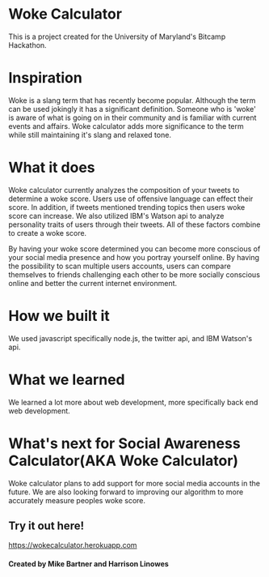 
# Woke Calculator

This is a project created for the University of Maryland's Bitcamp Hackathon.

# Inspiration

Woke is a slang term that has recently become popular. Although the term can be used jokingly it has a significant definition. Someone who is 'woke' is aware of what is going on in their community and is familiar with current events and affairs. Woke calculator adds more significance to the term while still maintaining it's slang and relaxed tone.

# What it does

Woke calculator currently analyzes the composition of your tweets to determine a woke score. Users use of offensive language can effect their score. In addition, if tweets mentioned trending topics then users woke score can increase. We also utilized IBM's Watson api to analyze personality traits of users through their tweets. All of these factors combine to create a woke score.

By having your woke score determined you can become more conscious of your social media presence and how you portray yourself online. By having the possibility to scan multiple users accounts, users can compare themselves to friends challenging each other to be more socially conscious online and better the current internet environment.

# How we built it

We used javascript specifically node.js, the twitter api, and IBM Watson's api.

# What we learned

We learned a lot more about web development, more specifically back end web development.

# What's next for Social Awareness Calculator(AKA Woke Calculator)

Woke calculator plans to add support for more social media accounts in the future. We are also looking forward to improving our algorithm to more accurately measure peoples woke score.

## Try it out here!
https://wokecalculator.herokuapp.com

#### Created by Mike Bartner and Harrison Linowes
